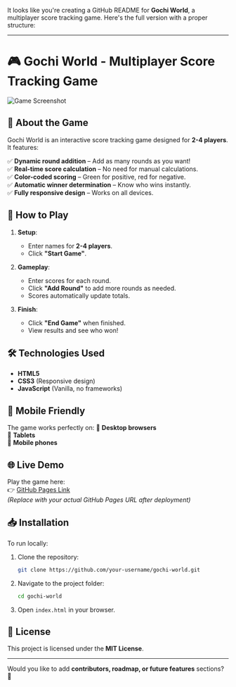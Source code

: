 It looks like you're creating a GitHub README for **Gochi World**, a multiplayer score tracking game. Here's the full version with a proper structure:

---

# 🎮 Gochi World - Multiplayer Score Tracking Game

![Game Screenshot](https://via.placeholder.com/800x400.png?text=Gochi+World+Screenshot)  


## 🌟 About the Game

Gochi World is an interactive score tracking game designed for **2-4 players**. It features:

✅ **Dynamic round addition** – Add as many rounds as you want!  
✅ **Real-time score calculation** – No need for manual calculations.  
✅ **Color-coded scoring** – Green for positive, red for negative.  
✅ **Automatic winner determination** – Know who wins instantly.  
✅ **Fully responsive design** – Works on all devices.

## 🚀 How to Play

1. **Setup**:
   - Enter names for **2-4 players**.
   - Click **"Start Game"**.

2. **Gameplay**:
   - Enter scores for each round.
   - Click **"Add Round"** to add more rounds as needed.
   - Scores automatically update totals.

3. **Finish**:
   - Click **"End Game"** when finished.
   - View results and see who won!

## 🛠️ Technologies Used

- **HTML5**
- **CSS3** (Responsive design)
- **JavaScript** (Vanilla, no frameworks)

## 📱 Mobile Friendly

The game works perfectly on:
📌 **Desktop browsers**  
📌 **Tablets**  
📌 **Mobile phones**  

## 🌐 Live Demo

Play the game here:  
👉 [GitHub Pages Link](https://shreyesh.github.io/gochi/)  
*(Replace with your actual GitHub Pages URL after deployment)*

## 📥 Installation

To run locally:

1. Clone the repository:
   ```bash
   git clone https://github.com/your-username/gochi-world.git
   ```
2. Navigate to the project folder:
   ```bash
   cd gochi-world
   ```
3. Open `index.html` in your browser.

## 📜 License

This project is licensed under the **MIT License**.

---

Would you like to add **contributors, roadmap, or future features** sections? 🚀
